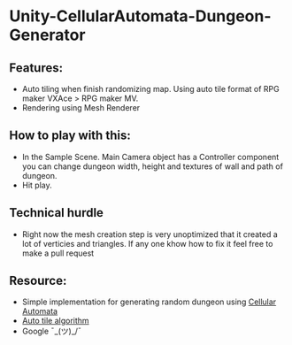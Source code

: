 # Unity-CellularAutomata-Dungeon-Generator

## Features:
- Auto tiling when finish randomizing map. Using auto tile format of RPG maker VXAce > RPG maker MV.
- Rendering using Mesh Renderer

## How to play with this:
- In the Sample Scene. Main Camera object has a Controller component you can change dungeon width, height and textures of wall and path of dungeon.
- Hit play.

## Technical hurdle
- Right now the mesh creation step is very unoptimized that it created a lot of verticies and triangles. If any one khow how to fix it feel free to make a pull request

## Resource:
- Simple implementation for generating random dungeon using [Cellular Automata](https://gamedevelopment.tutsplus.com/tutorials/generate-random-cave-levels-using-cellular-automata--gamedev-9664)
- [Auto tile algorithm](http://thepowertobringlight.blogspot.com/2016/11/autotiles-formats-and-algorithms.html)
- Google ¯\_(ツ)_/¯
